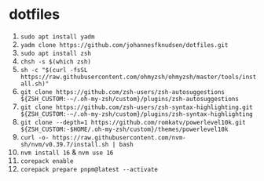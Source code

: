 # dotfiles

1. `sudo apt install yadm`
2. `yadm clone https://github.com/johannesfknudsen/dotfiles.git`
3. `sudo apt install zsh`
4. `chsh -s $(which zsh)`
5. `sh -c "$(curl -fsSL https://raw.githubusercontent.com/ohmyzsh/ohmyzsh/master/tools/install.sh)"`
6. `git clone https://github.com/zsh-users/zsh-autosuggestions ${ZSH_CUSTOM:-~/.oh-my-zsh/custom}/plugins/zsh-autosuggestions`
7. `git clone https://github.com/zsh-users/zsh-syntax-highlighting.git ${ZSH_CUSTOM:-~/.oh-my-zsh/custom}/plugins/zsh-syntax-highlighting`
8. `git clone --depth=1 https://github.com/romkatv/powerlevel10k.git ${ZSH_CUSTOM:-$HOME/.oh-my-zsh/custom}/themes/powerlevel10k`
9. `curl -o- https://raw.githubusercontent.com/nvm-sh/nvm/v0.39.7/install.sh | bash`
10. `nvm install 16` & `nvm use 16`
11. `corepack enable`
12. `corepack prepare pnpm@latest --activate`
